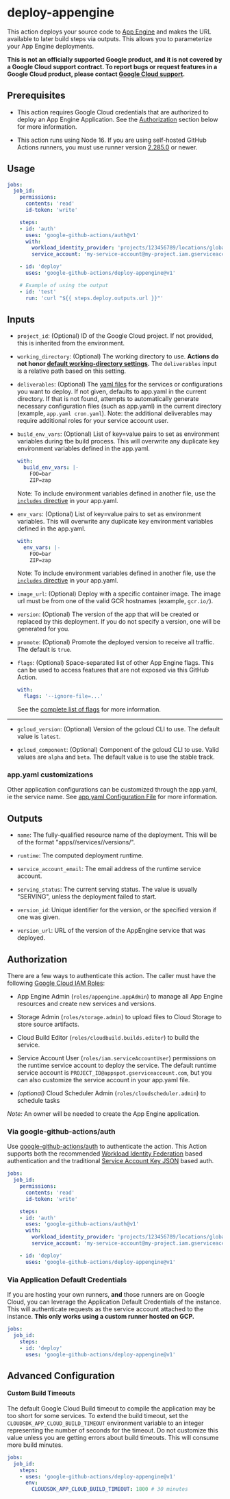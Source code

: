 # deploy-appengine

This action deploys your source code to [App Engine][gae] and makes the URL
available to later build steps via outputs. This allows you to parameterize your
App Engine deployments.

**This is not an officially supported Google product, and it is not covered by a
Google Cloud support contract. To report bugs or request features in a Google
Cloud product, please contact [Google Cloud
support](https://cloud.google.com/support).**


## Prerequisites

-   This action requires Google Cloud credentials that are authorized to deploy
    an App Engine Application. See the [Authorization](#authorization) section
    below for more information.

-   This action runs using Node 16. If you are using self-hosted GitHub Actions
    runners, you must use runner version [2.285.0](https://github.com/actions/virtual-environments)
    or newer.

## Usage

```yaml
jobs:
  job_id:
    permissions:
      contents: 'read'
      id-token: 'write'

    steps:
    - id: 'auth'
      uses: 'google-github-actions/auth@v1'
      with:
        workload_identity_provider: 'projects/123456789/locations/global/workloadIdentityPools/my-pool/providers/my-provider'
        service_account: 'my-service-account@my-project.iam.gserviceaccount.com'

    - id: 'deploy'
      uses: 'google-github-actions/deploy-appengine@v1'

    # Example of using the output
    - id: 'test'
      run: 'curl "${{ steps.deploy.outputs.url }}"'
```

## Inputs

-   `project_id`: (Optional) ID of the Google Cloud project. If not provided,
    this is inherited from the environment.

-   `working_directory`: (Optional) The working directory to use. **Actions do
    not honor [default working-directory
    settings](https://docs.github.com/en/actions/reference/workflow-syntax-for-github-actions#defaultsrun).**
    The `deliverables` input is a relative path based on this setting.

-   `deliverables`: (Optional) The [yaml
    files](https://cloud.google.com/appengine/docs/standard/nodejs/configuration-files#optional_configuration_files)
    for the services or configurations you want to deploy. If not given,
    defaults to app.yaml in the current directory. If that is not found,
    attempts to automatically generate necessary configuration files (such as
    app.yaml) in the current directory (example, `app.yaml cron.yaml`). Note:
    the additional deliverables may require additional roles for your service
    account user.

-   `build_env_vars`: (Optional) List of key=value pairs to set as environment
    variables during tbe build process. This will overwrite any duplicate key
    environment variables defined in the app.yaml.

    ```yaml
    with:
      build_env_vars: |-
        FOO=bar
        ZIP=zap
    ```

    Note: To include environment variables defined in another file, use the
    [`includes` directive][includes-directive] in your app.yaml.

-   `env_vars`: (Optional) List of key=value pairs to set as environment
    variables. This will overwrite any duplicate key environment variables
    defined in the app.yaml.

    ```yaml
    with:
      env_vars: |-
        FOO=bar
        ZIP=zap
    ```

    Note: To include environment variables defined in another file, use the
    [`includes` directive][includes-directive] in your app.yaml.

-   `image_url`: (Optional) Deploy with a specific container image. The image
    url must be from one of the valid GCR hostnames (example, `gcr.io/`).

-   `version`: (Optional) The version of the app that will be created or
    replaced by this deployment. If you do not specify a version, one will be
    generated for you.

-   `promote`: (Optional) Promote the deployed version to receive all traffic.
    The default is `true`.

-   `flags`: (Optional) Space-separated list of other App Engine flags. This can
    be used to access features that are not exposed via this GitHub Action.

    ```yaml
    with:
      flags: '--ignore-file=...'
    ```

    See the [complete list of flags](https://cloud.google.com/sdk/gcloud/reference/app/deploy#FLAGS) for more information.

---

-   `gcloud_version`: (Optional) Version of the gcloud CLI to use. The default value is `latest`.

-   `gcloud_component`: (Optional) Component of the gcloud CLI to use. Valid
    values are `alpha` and `beta`. The default value is to use the stable track.

### app.yaml customizations

Other application configurations can be customized through the app.yaml, ie the
service name. See [app.yaml Configuration File](https://cloud.google.com/appengine/docs/standard/nodejs/config/appref)
for more information.

## Outputs

-   `name`: The fully-qualified resource name of the deployment. This will be of
    the format "apps/<project>/services/<service>/versions/<version>".

-   `runtime`: The computed deployment runtime.

-   `service_account_email`: The email address of the runtime service account.

-   `serving_status`: The current serving status. The value is usually
    "SERVING", unless the deployment failed to start.

-   `version_id`: Unique identifier for the version, or the specified version if
    one was given.

-   `version_url`: URL of the version of the AppEngine service that was
    deployed.

## Authorization

There are a few ways to authenticate this action. The caller must have the following [Google Cloud IAM Roles](https://cloud.google.com/appengine/docs/standard/python/roles#predefined_roles):

-   App Engine Admin (`roles/appengine.appAdmin`) to manage all App Engine
    resources and create new services and versions.

-   Storage Admin (`roles/storage.admin`) to upload files to Cloud Storage to
    store source artifacts.

-   Cloud Build Editor (`roles/cloudbuild.builds.editor`) to build the
    service.

-   Service Account User (`roles/iam.serviceAccountUser`) permissions on the
    runtime service account to deploy the service. The default runtime service
    account is `PROJECT_ID@appspot.gserviceaccount.com`, but you can also
    customize the service account in your app.yaml file.

-   _(optional)_ Cloud Scheduler Admin (`roles/cloudscheduler.admin`) to
    schedule tasks

*Note:* An owner will be needed to create the App Engine application.

### Via google-github-actions/auth

Use [google-github-actions/auth](https://github.com/google-github-actions/auth) to authenticate the action. This Action supports both the recommended [Workload Identity Federation][wif] based authentication and the traditional [Service Account Key JSON][sa] based auth.

```yaml
jobs:
  job_id:
    permissions:
      contents: 'read'
      id-token: 'write'

    steps:
    - id: 'auth'
      uses: 'google-github-actions/auth@v1'
      with:
        workload_identity_provider: 'projects/123456789/locations/global/workloadIdentityPools/my-pool/providers/my-provider'
        service_account: 'my-service-account@my-project.iam.gserviceaccount.com'

    - id: 'deploy'
      uses: 'google-github-actions/deploy-appengine@v1'
```

### Via Application Default Credentials

If you are hosting your own runners, **and** those runners are on Google Cloud,
you can leverage the Application Default Credentials of the instance. This will
authenticate requests as the service account attached to the instance. **This
only works using a custom runner hosted on GCP.**

```yaml
jobs:
  job_id:
    steps:
    - id: 'deploy'
      uses: 'google-github-actions/deploy-appengine@v1'
```

## Advanced Configuration

#### Custom Build Timeouts

The default Google Cloud Build timeout to compile the application may be too
short for some services. To extend the build timeout, set the
`CLOUDSDK_APP_CLOUD_BUILD_TIMEOUT` environment variable to an integer
representing the number of seconds for the timeout. Do not customize this value
unless you are getting errors about build timeouts. This will consume more build
minutes.

```yaml
jobs:
  job_id:
    steps:
    - uses: 'google-github-actions/deploy-appengine@v1'
      env:
        CLOUDSDK_APP_CLOUD_BUILD_TIMEOUT: 1800 # 30 minutes
```


[gae]: https://cloud.google.com/appengine
[sm]: https://cloud.google.com/secret-manager
[sa]: https://cloud.google.com/iam/docs/creating-managing-service-accounts
[wif]: https://cloud.google.com/iam/docs/workload-identity-federation
[gh-runners]: https://help.github.com/en/actions/hosting-your-own-runners/about-self-hosted-runners
[gh-secret]: https://help.github.com/en/actions/configuring-and-managing-workflows/creating-and-storing-encrypted-secrets
[setup-gcloud]: https://github.com/google-github-actions/setup-gcloud/
[roles]: https://cloud.google.com/iam/docs/granting-roles-to-service-accounts#granting_access_to_a_service_account_for_a_resource
[create-key]: https://cloud.google.com/iam/docs/creating-managing-service-account-keys
[app-engine-admin-api]: https://console.cloud.google.com/apis/api/appengine.googleapis.com/overview
[app-engine-nodejs-docs]: https://cloud.google.com/appengine/docs/standard/nodejs/console#console
[includes-directive]: https://cloud.google.com/appengine/docs/legacy/standard/python/config/appref#includes
